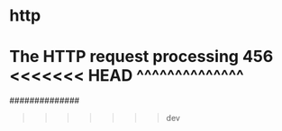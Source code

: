 # http
The HTTP request processing
456
<<<<<<< HEAD
^^^^^^^^^^^^^^
=======
##############
>>>>>>> dev

